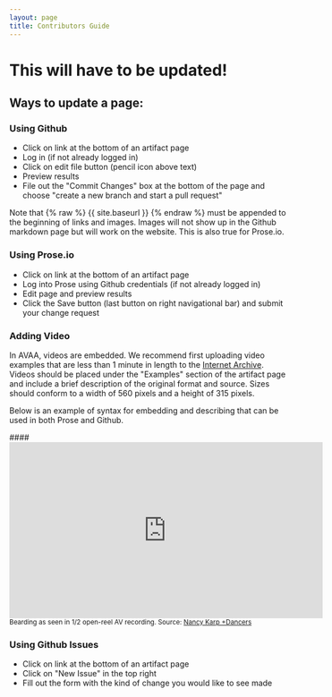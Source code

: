 ```yaml
---
layout: page
title: Contributors Guide
---
```


# This will have to be updated!

## Ways to update a page:


### Using Github

- Click on link at the bottom of an artifact page
- Log in (if not already logged in)
- Click on edit file button (pencil icon above text)
- Preview results
- File out the "Commit Changes" box at the bottom of the page and choose "create a new branch and start a pull request"

Note that {% raw %} {{ site.baseurl }} {% endraw %} must be appended to the beginning of links and images. Images will not show up in the Github markdown page but will work on the website. This is also true for Prose.io.

### Using Prose.io

- Click on link at the bottom of an artifact page
- Log into Prose using Github credentials (if not already logged in)
- Edit page and preview results
- Click the Save button (last button on right navigational bar) and submit your change request

### Adding Video

In AVAA, videos are embedded. We recommend first uploading video examples that are less than 1 minute in length to the [Internet Archive](https://archive.org/). Videos should be placed under the "Examples" section of the artifact page and include a brief description of the original format and source. Sizes should conform to a width of 560 pixels and a height of 315 pixels. 

Below is an example of syntax for embedding and describing that can be used in both Prose and Github. 

####<iframe src="https://archive.org/embed/AVAAAvatlasBeardingAccess" width="560" height="315" frameborder="0" webkitallowfullscreen="true" mozallowfullscreen="true" allowfullscreen></iframe>
<sub>Bearding as seen in 1/2 open-reel AV recording. Source: [Nancy Karp +Dancers](http://www.nancykarp.org/)</sub> 

### Using Github Issues

- Click on link at the bottom of an artifact page
- Click on "New Issue" in the top right
- Fill out the form with the kind of change you would like to see made
